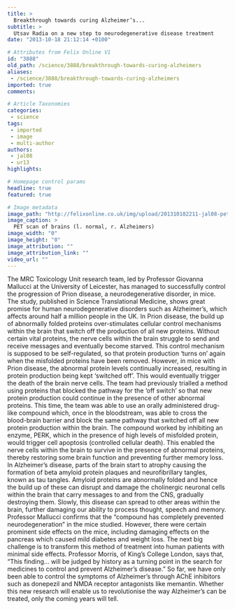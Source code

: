 ```yaml
---
title: >
  Breakthrough towards curing Alzheimer’s...
subtitle: >
  Utsav Radia on a new step to neurodegenerative disease treatment
date: "2013-10-18 21:12:14 +0100"

# Attributes from Felix Online V1
id: "3888"
old_path: /science/3888/breakthrough-towards-curing-alzheimers
aliases:
 - /science/3888/breakthrough-towards-curing-alzheimers
imported: true
comments:

# Article Taxonomies
categories:
 - science
tags:
 - imported
 - image
 - multi-author
authors:
 - jal08
 - ur13
highlights:

# Homepage control params
headline: true
featured: true

# Image metadata
image_path: "http://felixonline.co.uk/img/upload/201310182211-jal08-pet-scan-of-lnormal-brain-r-alzheimers.jpg"
image_caption: >
  PET scan of brains (l. normal, r. Alzheimers)
image_width: "0"
image_height: "0"
image_attribution: ""
image_attribution_link: ""
video_url: ""
---
```


The MRC Toxicology Unit research team, led by Professor Giovanna Mallucci at the University of Leicester, has managed to successfully control the progression of Prion disease, a neurodegenerative disorder, in mice. The study, published in Science Translational Medicine, shows great promise for human neurodegenerative disorders such as Alzheimer’s, which affects around half a million people in the UK.
 In Prion disease, the build up of abnormally folded proteins over-stimulates cellular control mechanisms within the brain that switch off the production of all new proteins. Without certain vital proteins, the nerve cells within the brain struggle to send and receive messages and eventually become starved.
 This control mechanism is supposed to be self-regulated, so that protein production ‘turns on’ again when the misfolded proteins have been removed. However, in mice with Prion disease, the abnormal protein levels continually increased, resulting in protein production being kept ‘switched off’. This would eventually trigger the death of the brain nerve cells.
 The team had previously trialled a method using proteins that blocked the pathway for the ‘off switch’ so that new protein production could continue in the presence of other abnormal proteins. This time, the team was able to use an orally administered drug-like compound which, once in the bloodstream, was able to cross the blood-brain barrier and block the same pathway that switched off all new protein production within the brain. The compound worked by inhibiting an enzyme, PERK, which in the presence of high levels of misfolded protein, would trigger cell apoptosis (controlled cellular death). This enabled the nerve cells within the brain to survive in the presence of abnormal proteins, thereby restoring some brain function and preventing further memory loss.
 In Alzheimer’s disease, parts of the brain start to atrophy causing the formation of beta amyloid protein plaques and neurofibrillary tangles, known as tau tangles. Amyloid proteins are abnormally folded and hence the build up of these can disrupt and damage the cholinergic neuronal cells within the brain that carry messages to and from the CNS, gradually destroying them. Slowly, this disease can spread to other areas within the brain, further damaging our ability to process thought, speech and memory.
 Professor Mallucci confirms that the “compound has completely prevented neurodegeneration” in the mice studied. However, there were certain prominent side effects on the mice, including damaging effects on the pancreas which caused mild diabetes and weight loss. The next big challenge is to transform this method of treatment into human patients with minimal side effects.
 Professor Morris, of King’s College London, says that, “This finding... will be judged by history as a turning point in the search for medicines to control and prevent Alzheimer’s disease.” So far, we have only been able to control the symptoms of Alzheimer’s through AChE inhibitors such as donepezil and NMDA receptor antagonists like memantin.
 Whether this new research will enable us to revolutionise the way Alzheimer’s can be treated, only the coming years will tell.
